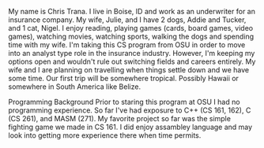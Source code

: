 My name is Chris Trana.  I live in Boise, ID and work as an underwriter for an insurance company.
My wife, Julie, and I have 2 dogs, Addie and Tucker, and 1 cat, Nigel.
I enjoy reading, playing games (cards, board games, video games), watching movies, watching sports,
walking the dogs and spending time with my wife.
I'm taking this CS program from OSU in order to move into an analyst type role in the insurance industry.
However, I'm keeping my options open and wouldn't rule out switching fields and careers entirely.
My wife and I are planning on travelling when things settle down and we have some time.  Our first trip will
be somewhere tropical.  Possibly Hawaii or somewhere in South America like Belize.

Programming Background
Prior to staring this program at OSU I had no programming experience.
So far I've had exposure to C++ (CS 161, 162), C (CS 261), and MASM (271).
My favorite project so far was the simple fighting game we made in CS 161.
I did enjoy assambley language and may look into getting more experience there when time permits.


